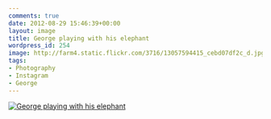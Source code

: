 ```yaml
---
comments: true
date: 2012-08-29 15:46:39+00:00
layout: image
title: George playing with his elephant
wordpress_id: 254
image: http://farm4.static.flickr.com/3716/13057594415_cebd07df2c_d.jpg
tags:
- Photography
- Instagram
- George
---
```


[![ George playing with his elephant][thm]][img]

[thm]: //farm4.static.flickr.com/3716/13057594415_cebd07df2c_d.jpg
[img]: //www.flickr.com/photos/richard-perry/13057594415/
